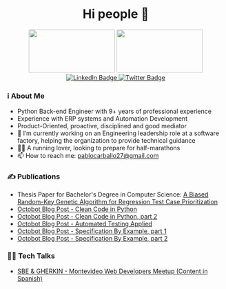 <div id="header" align="center">
  <h1>Hi people 👋</h1>
</div>
<div id="header" align="center">
  <img src="https://media.giphy.com/media/coxQHKASG60HrHtvkt/giphy.gif?cid=790b76112xafktawkhdd91l49w6c04l5qnun885ubl78gcn1&ep=v1_gifs_search&rid=giphy.gif&ct=g" width="200" height="100" />
  <img src="https://media.giphy.com/media/3o72F7RrTPW6jymXew/giphy.gif?cid=790b76112xafktawkhdd91l49w6c04l5qnun885ubl78gcn1&ep=v1_gifs_search&rid=giphy.gif&ct=g" width="200" height="100" />
</div>
<div id="badges" align="center">
  <a href="https://www.linkedin.com/in/pablo-xavier-carballo-soria/" target="_blank" >
    <img src="https://img.shields.io/badge/LinkedIn-blue?style=for-the-badge&logo=linkedin&logoColor=white" alt="LinkedIn Badge" />
  </a>
  <a href="https://twitter.com/PabloXaCarballo" target="_blank" >
    <img src="https://img.shields.io/badge/Twitter-blue?style=for-the-badge&logo=twitter&logoColor=white" alt="Twitter Badge" />
  </a>
</div>

### :information_source: About Me

- Python Back-end Engineer with 9+ years of professional experience
- Experience with ERP systems and Automation Development
- Product-Oriented, proactive, disciplined and good mediator
- 🔭 I’m currently working on an Engineering leadership role at a software factory, helping the organization to provide technical guidance
- :running_man: A running lover, looking to prepare for half-marathons
- 📫 How to reach me: pablocarballo27@gmail.com

### :writing_hand: Publications

- Thesis Paper for Bachelor's Degree in Computer Science: <a href="https://ieeexplore.ieee.org/document/8625203">A Biased Random-Key Genetic Algorithm for Regression Test Case Prioritization</a>
- <a href="https://www.octobot.io/blog/clean-python-code/">Octobot Blog Post - Clean Code in Python</a>
- <a href="https://www.octobot.io/blog/clean-code-technical-debt-and-documentation-in-python-part-2/" >Octobot Blog Post - Clean Code in Python, part 2</a>
- <a href="https://www.octobot.io/blog/automated-testing-applied/">Octobot Blog Post - Automated Testing Applied</a>
- <a href="https://www.octobot.io/blog/specification-by-example/" >Octobot Blog Post - Specification By Example, part 1</a>
- <a href="https://www.octobot.io/blog/gherkin-specification-by-example/" >Octobot Blog Post - Specification By Example, part 2</a>

### :man_teacher: Tech Talks

- <a href="https://www.youtube.com/watch?v=wDoow7OFERA&t=1s" >SBE & GHERKIN - Montevideo Web Developers Meetup (Content in Spanish)</a>

<!--
**pablocarballo90/pablocarballo90** is a ✨ _special_ ✨ repository because its `README.md` (this file) appears on your GitHub profile.

Here are some ideas to get you started:

- 🔭 I’m currently working on ...
- 🌱 I’m currently learning ...
- 👯 I’m looking to collaborate on ...
- 🤔 I’m looking for help with ...
- 💬 Ask me about ...
- 📫 How to reach me: ...
- 😄 Pronouns: ...
- ⚡ Fun fact: ...
-->
